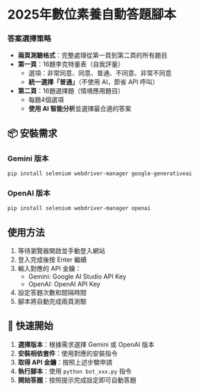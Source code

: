 # 2025年數位素養自動答題腳本

### 答案選擇策略

- **兩頁測驗格式**：完整處理從第一頁到第二頁的所有題目
- **第一頁**：16題李克特量表（自我評量）
  - 選項：非常同意、同意、普通、不同意、非常不同意
  - **統一選擇「普通」**（不使用 AI，節省 API 呼叫）
- **第二頁**：16題選擇題（情境應用題目）
  - 每題4個選項
  - **使用 AI 智能分析**並選擇最合適的答案

## 📦 安裝需求

### Gemini 版本

```bash
pip install selenium webdriver-manager google-generativeai
```

### OpenAI 版本

```bash
pip install selenium webdriver-manager openai
```

## 使用方法

1. 等待瀏覽器開啟並手動登入網站
2. 登入完成後按 Enter 繼續
3. 輸入對應的 API 金鑰：
   - Gemini: Google AI Studio API Key
   - OpenAI: OpenAI API Key
4. 設定答題次數和間隔時間
5. 腳本將自動完成兩頁測驗

## 🚀 快速開始

1. **選擇版本**：根據需求選擇 Gemini 或 OpenAI 版本
2. **安裝相依套件**：使用對應的安裝指令
3. **取得 API 金鑰**：按照上述步驟申請
4. **執行腳本**：使用 `python bot_xxx.py` 指令
5. **開始答題**：按照提示完成設定即可自動答題
